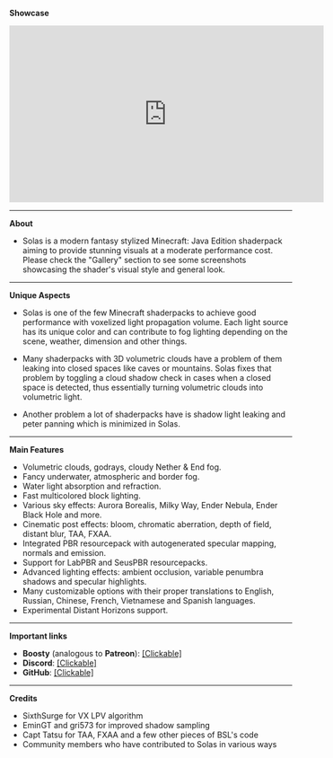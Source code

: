 **Showcase**

<iframe width="560" height="315" src="https://www.youtube-nocookie.com/embed/eSJruy5FLFI" title="YouTube video player" frameborder="0" allow="accelerometer; autoplay; clipboard-write; encrypted-media; gyroscope; picture-in-picture; web-share" allowfullscreen></iframe>

------------------------------------

**About**

+ Solas is a modern fantasy stylized Minecraft: Java Edition shaderpack aiming to provide stunning visuals at a moderate performance cost. Please check the "Gallery" section to see some screenshots showcasing the shader's visual style and general look.

------------------------------------

**Unique Aspects**

+ Solas is one of the few Minecraft shaderpacks to achieve good performance with voxelized light propagation volume. Each light source has its unique color and can contribute to fog lighting depending on the scene, weather, dimension and other things.

+ Many shaderpacks with 3D volumetric clouds have a problem of them leaking into closed spaces like caves or mountains. Solas fixes that problem by toggling a cloud shadow check in cases when a closed space is detected, thus essentially turning volumetric clouds into volumetric light.

+ Another problem a lot of shaderpacks have is shadow light leaking and peter panning which is minimized in Solas.

------------------------------------

**Main Features**
+ Volumetric clouds, godrays, cloudy Nether & End fog.
+ Fancy underwater, atmospheric and border fog.
+ Water light absorption and refraction.
+ Fast multicolored block lighting.
+ Various sky effects: Aurora Borealis, Milky Way, Ender Nebula, Ender Black Hole and more.
+ Cinematic post effects: bloom, chromatic aberration, depth of field, distant blur, TAA, FXAA.
+ Integrated PBR resourcepack with autogenerated specular mapping, normals and emission.
+ Support for LabPBR and SeusPBR resourcepacks.
+ Advanced lighting effects: ambient occlusion, variable penumbra shadows and specular highlights.
+ Many customizable options with their proper translations to English, Russian, Chinese, French, Vietnamese and Spanish languages.
+ Experimental Distant Horizons support.

------------------------------------

**Important links**

+ **Boosty** (analogous to **Patreon**): [[Clickable]](https://boosty.to/septonious)
+ **Discord**: [[Clickable]](https://discord.gg/HEw9DbQwuM)
+ **GitHub**: [[Clickable]](https://github.com/Septonious/Solas-Shader)

------------------------------------

**Credits**

+ SixthSurge for VX LPV algorithm
+ EminGT and gri573 for improved shadow sampling
+ Capt Tatsu for TAA, FXAA and a few other pieces of BSL's code
+ Community members who have contributed to Solas in various ways
